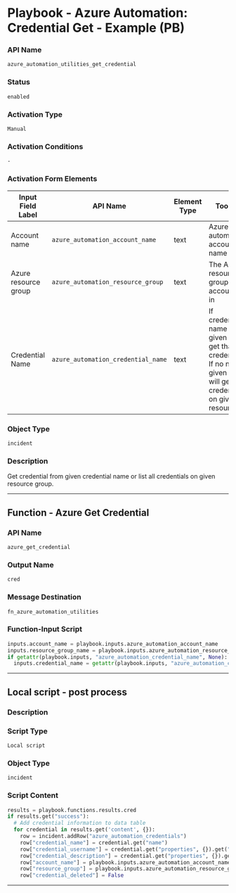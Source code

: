 <!--
    DO NOT MANUALLY EDIT THIS FILE
    THIS FILE IS AUTOMATICALLY GENERATED WITH resilient-sdk codegen
    Generated with resilient-sdk v50.1.262
-->

# Playbook - Azure Automation: Credential Get - Example (PB)

### API Name
`azure_automation_utilities_get_credential`

### Status
`enabled`

### Activation Type
`Manual`

### Activation Conditions
`-`

### Activation Form Elements
| Input Field Label | API Name | Element Type | Tooltip | Requirement |
| ----------------- | -------- | ------------ | ------- | ----------- |
| Account name | `azure_automation_account_name` | text | Azure automation account name | Always |
| Azure resource group | `azure_automation_resource_group` | text | The Azure resource group this account is in | Always |
| Credential Name | `azure_automation_credential_name` | text | If credential name given will get that credential. If no name given then will get all credentials on given resource | Optional |

### Object Type
`incident`

### Description
Get credential from given credential name or list all credentials on given resource group.


---
## Function - Azure Get Credential

### API Name
`azure_get_credential`

### Output Name
`cred`

### Message Destination
`fn_azure_automation_utilities`

### Function-Input Script
```python
inputs.account_name = playbook.inputs.azure_automation_account_name
inputs.resource_group_name = playbook.inputs.azure_automation_resource_group
if getattr(playbook.inputs, "azure_automation_credential_name", None):
  inputs.credential_name = getattr(playbook.inputs, "azure_automation_credential_name", None)
```

---

## Local script - post process

### Description


### Script Type
`Local script`

### Object Type
`incident`

### Script Content
```python
results = playbook.functions.results.cred
if results.get("success"):
  # Add credential information to data table
  for credential in results.get('content', {}):
    row = incident.addRow("azure_automation_credentials")
    row["credential_name"] = credential.get("name")
    row["credential_username"] = credential.get("properties", {}).get("userName")
    row["credential_description"] = credential.get("properties", {}).get("description")
    row["account_name"] = playbook.inputs.azure_automation_account_name
    row["resource_group"] = playbook.inputs.azure_automation_resource_group
    row["credential_deleted"] = False
```

---

